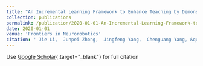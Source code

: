```yaml
---
title: "An Incremental Learning Framework to Enhance Teaching by Demonstration Based on Multimodal Sensor Fusion"
collection: publications
permalink: /publication/2020-01-01-An-Incremental-Learning-Framework-to-Enhance-Teaching-by-Demonstration-Based-on-Multimodal-Sensor-Fusion
date: 2020-01-01
venue: 'Frontiers in Neurorobotics'
citation: ' Jie Li,  Junpei Zhong,  Jingfeng Yang,  Chenguang Yang, &quot;An Incremental Learning Framework to Enhance Teaching by Demonstration Based on Multimodal Sensor Fusion.&quot; Frontiers in Neurorobotics, 2020.'
---
```

Use [Google Scholar](https://scholar.google.com/scholar?q=An+Incremental+Learning+Framework+to+Enhance+Teaching+by+Demonstration+Based+on+Multimodal+Sensor+Fusion){:target="_blank"} for full citation